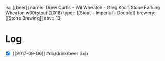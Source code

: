 is:: [[beer]]
name:: Drew Curtis - Wil Wheaton - Greg Koch Stone Farking Wheaton w00tstout (2016)
type:: [[Stout - Imperial - Double]]
brewery:: [[Stone Brewing]]
abv:: 13

# Log
- [x] [[2017-09-06]] #do/drink/beer 👍👍
